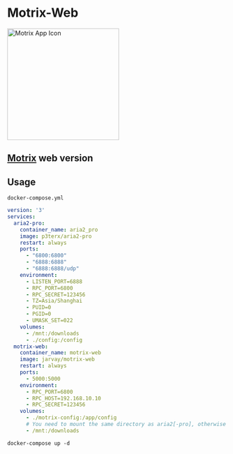 # Motrix-Web

<p>
  <a href="https://motrix.app">
    <img src="./static/512x512.png" width="256" alt="Motrix App Icon" />
  </a>
</p>

## [Motrix](https://github.com/agalwood/Motrix) web version


## Usage
`docker-compose.yml`
```yaml
version: '3'
services:
  aria2-pro:
    container_name: aria2_pro
    image: p3terx/aria2-pro
    restart: always
    ports:
      - "6800:6800"
      - "6888:6888"
      - "6888:6888/udp"
    environment:
      - LISTEN_PORT=6888
      - RPC_PORT=6800
      - RPC_SECRET=123456
      - TZ=Asia/Shanghai
      - PUID=0
      - PGID=0
      - UMASK_SET=022
    volumes:
      - /mnt:/downloads
      - ./config:/config
  motrix-web:
    container_name: motrix-web
    image: jarvay/motrix-web
    restart: always
    ports:
      - 5000:5000
    environment:
      - RPC_PORT=6800
      - RPC_HOST=192.168.10.10
      - RPC_SECRET=123456
    volumes:
      - ./motrix-config:/app/config
      # You need to mount the same directory as aria2[-pro], otherwise the function of deleting files will not work
      - /mnt:/downloads
```

```shell
docker-compose up -d
```

